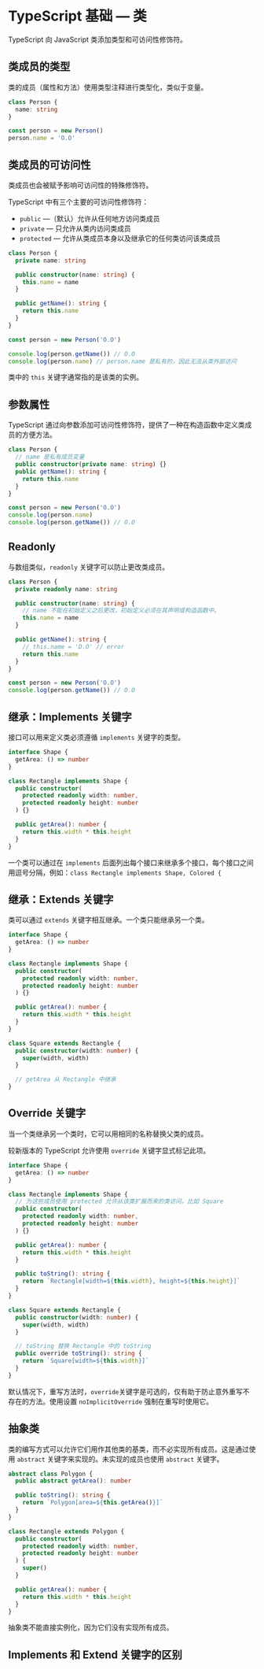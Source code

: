 # TypeScript 基础 — 类

TypeScript 向 JavaScript 类添加类型和可访问性修饰符。

## 类成员的类型

类的成员（属性和方法）使用类型注释进行类型化，类似于变量。

```ts
class Person {
  name: string
}

const person = new Person()
person.name = 'O.O'
```

## 类成员的可访问性

类成员也会被赋予影响可访问性的特殊修饰符。

TypeScript 中有三个主要的可访问性修饰符：

- `public` —（默认）允许从任何地方访问类成员
- `private` — 只允许从类内访问类成员
- `protected` — 允许从类成员本身以及继承它的任何类访问该类成员

```ts
class Person {
  private name: string

  public constructor(name: string) {
    this.name = name
  }

  public getName(): string {
    return this.name
  }
}

const person = new Person('O.O')

console.log(person.getName()) // O.O
console.log(person.name) // person.name 是私有的，因此无法从类外部访问
```

类中的 `this` 关键字通常指的是该类的实例。

## 参数属性

TypeScript 通过向参数添加可访问性修饰符，提供了一种在构造函数中定义类成员的方便方法。

```ts
class Person {
  // name 是私有成员变量
  public constructor(private name: string) {}
  public getName(): string {
    return this.name
  }
}

const person = new Person('O.O')
console.log(person.name)
console.log(person.getName()) // O.O
```

## Readonly

与数组类似，`readonly` 关键字可以防止更改类成员。

```ts
class Person {
  private readonly name: string

  public constructor(name: string) {
    // name 不能在初始定义之后更改，初始定义必须在其声明或构造函数中。
    this.name = name
  }

  public getName(): string {
    // this.name = 'D.O' // error
    return this.name
  }
}

const person = new Person('O.O')
console.log(person.getName()) // O.O
```

## 继承：Implements 关键字

接口可以用来定义类必须遵循 `implements` 关键字的类型。

```ts
interface Shape {
  getArea: () => number
}

class Rectangle implements Shape {
  public constructor(
    protected readonly width: number,
    protected readonly height: number
  ) {}

  public getArea(): number {
    return this.width * this.height
  }
}
```

一个类可以通过在 `implements` 后面列出每个接口来继承多个接口，每个接口之间用逗号分隔，例如：`class Rectangle implements Shape, Colored {`

## 继承：Extends 关键字

类可以通过 `extends` 关键字相互继承。一个类只能继承另一个类。

```ts
interface Shape {
  getArea: () => number
}

class Rectangle implements Shape {
  public constructor(
    protected readonly width: number,
    protected readonly height: number
  ) {}

  public getArea(): number {
    return this.width * this.height
  }
}

class Square extends Rectangle {
  public constructor(width: number) {
    super(width, width)
  }

  // getArea 从 Rectangle 中继承
}
```

## Override 关键字

当一个类继承另一个类时，它可以用相同的名称替换父类的成员。

较新版本的 TypeScript 允许使用 `override` 关键字显式标记此项。

```ts
interface Shape {
  getArea: () => number
}

class Rectangle implements Shape {
  // 为这些成员使用 protected 允许从该类扩展而来的类访问，比如 Square
  public constructor(
    protected readonly width: number,
    protected readonly height: number
  ) {}

  public getArea(): number {
    return this.width * this.height
  }

  public toString(): string {
    return `Rectangle[width=${this.width}, height=${this.height}]`
  }
}

class Square extends Rectangle {
  public constructor(width: number) {
    super(width, width)
  }

  // toString 替换 Rectangle 中的 toString
  public override toString(): string {
    return `Square[width=${this.width}]`
  }
}
```

默认情况下，重写方法时，`override`关键字是可选的，仅有助于防止意外重写不存在的方法。使用设置 `noImplicitOverride` 强制在重写时使用它。

## 抽象类

类的编写方式可以允许它们用作其他类的基类，而不必实现所有成员。这是通过使用 `abstract` 关键字来实现的。未实现的成员也使用 `abstract` 关键字。

```ts
abstract class Polygon {
  public abstract getArea(): number

  public toString(): string {
    return `Polygon[area=${this.getArea()}]`
  }
}

class Rectangle extends Polygon {
  public constructor(
    protected readonly width: number,
    protected readonly height: number
  ) {
    super()
  }

  public getArea(): number {
    return this.width * this.height
  }
}
```

抽象类不能直接实例化，因为它们没有实现所有成员。

## Implements 和 Extend 关键字的区别
